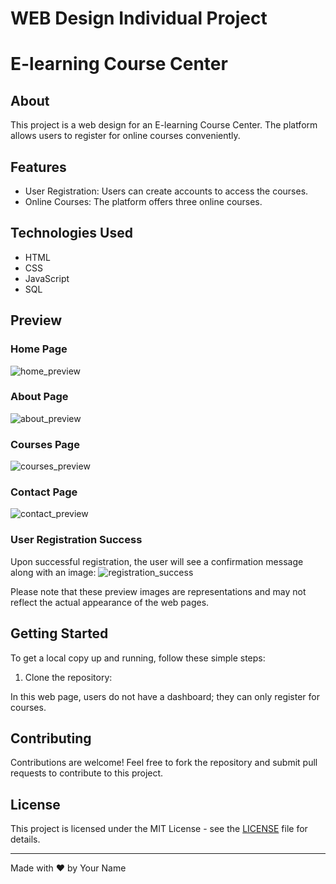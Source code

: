 # WEB Design Individual Project

# E-learning Course Center

## About
This project is a web design for an E-learning Course Center. The platform allows users to register for online courses conveniently.

## Features
- User Registration: Users can create accounts to access the courses.
- Online Courses: The platform offers three online courses.

## Technologies Used
- HTML
- CSS
- JavaScript
- SQL

## Preview
### Home Page
![home_preview](https://github.com/tharuka7/web_desing_project/assets/60395300/38853896-8263-4f4d-8991-2e7c3212a67d)

### About Page
![about_preview](https://github.com/tharuka7/web_desing_project/assets/60395300/5fa398cb-5eb1-4970-a7b7-7aa370c9885f)

### Courses Page
![courses_preview](https://github.com/tharuka7/web_desing_project/assets/60395300/d12b55da-3ece-4810-8e99-ecc420af39a1)

### Contact Page
![contact_preview](https://github.com/tharuka7/web_desing_project/assets/60395300/c1763994-ec4b-4769-ba31-f7b226004e96)

### User Registration Success
Upon successful registration, the user will see a confirmation message along with an image:
![registration_success](https://github.com/tharuka7/web_desing_project/assets/60395300/4712f99f-4bb0-469d-813c-14a2c03f6726)

Please note that these preview images are representations and may not reflect the actual appearance of the web pages.

## Getting Started
To get a local copy up and running, follow these simple steps:
1. Clone the repository:

In this web page, users do not have a dashboard; they can only register for courses.

## Contributing
Contributions are welcome! Feel free to fork the repository and submit pull requests to contribute to this project.

## License
This project is licensed under the MIT License - see the [LICENSE](LICENSE) file for details.

---

Made with ❤️ by Your Name
